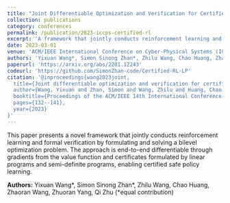 ```yaml
---
title: "Joint Differentiable Optimization and Verification for Certified Reinforcement Learning"
collection: publications
category: conferences
permalink: /publication/2023-iccps-certified-rl
excerpt: 'A framework that jointly conducts reinforcement learning and formal verification by formulating and solving a novel bilevel optimization problem, which is end-to-end differentiable by the gradients from the value function and certificates formulated by linear programs and semi-definite programs.'
date: 2023-03-01
venue: 'ACM/IEEE International Conference on Cyber-Physical Systems (ICCPS)'
authors: 'Yixuan Wang*, Simon Sinong Zhan*, Zhilu Wang, Chao Huang, Zhaoran Wang, Zhuoran Yang, Qi Zhu (*equal contribution)'
paperurl: 'https://arxiv.org/abs/2201.12243'
codeurl: 'https://github.com/SimonZhan-code/Certified-RL-LP'
citation: '@inproceedings{wang2023joint,
  title={Joint differentiable optimization and verification for certified reinforcement learning},
  author={Wang, Yixuan and Zhan, Simon and Wang, Zhilu and Huang, Chao and Wang, Zhaoran and Yang, Zhuoran and Zhu, Qi},
  booktitle={Proceedings of the ACM/IEEE 14th International Conference on Cyber-Physical Systems (with CPS-IoT Week 2023)},
  pages={132--141},
  year={2023}
}'
---
```


This paper presents a novel framework that jointly conducts reinforcement learning and formal verification by formulating and solving a bilevel optimization problem. The approach is end-to-end differentiable through gradients from the value function and certificates formulated by linear programs and semi-definite programs, enabling certified safe policy learning.



**Authors:** Yixuan Wang*, Simon Sinong Zhan*, Zhilu Wang, Chao Huang, Zhaoran Wang, Zhuoran Yang, Qi Zhu (*equal contribution)